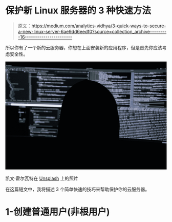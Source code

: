 # 保护新 Linux 服务器的 3 种快速方法

> 原文：<https://medium.com/analytics-vidhya/3-quick-ways-to-secure-a-new-linux-server-6ae9dd6eedf0?source=collection_archive---------16----------------------->

所以你有了一个新的云服务器，你想在上面安装新的应用程序，但是首先你应该考虑安全性。

![](img/e1b60fef7ac0e23aa4a32c29753edad2.png)

凯文·霍尔瓦特在 [Unsplash](https://unsplash.com?utm_source=medium&utm_medium=referral) 上的照片

在这篇短文中，我将描述 3 个简单快速的技巧来帮助保护你的云服务器。

# 1-创建普通用户(非根用户)